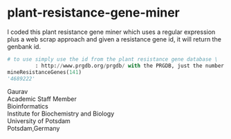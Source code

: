 # plant-resistance-gene-miner
I coded this plant resistance gene miner which uses a regular expression plus a web scrap approach and given a resistance gene id, it will return the genbank id.

```python
# to use simply use the id from the plant resistance gene database \
         : http://www.prgdb.org/prgdb/ with the PRGDB, just the number
mineResistanceGenes(141)
'4689222'
```
Gaurav \
Academic Staff Member \
Bioinformatics \
Institute for Biochemistry and Biology \
University of Potsdam \
Potsdam,Germany 
